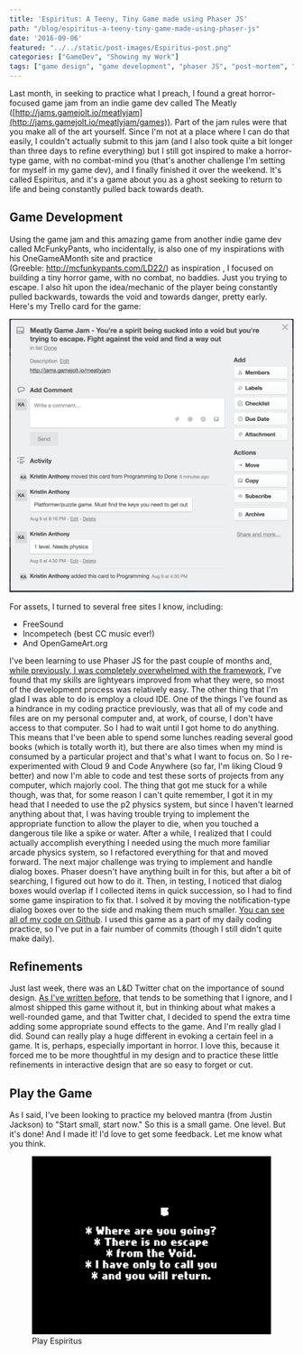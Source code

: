 ```yaml
---
title: 'Espiritus: A Teeny, Tiny Game made using Phaser JS'
path: "/blog/espiritus-a-teeny-tiny-game-made-using-phaser-js"
date: '2016-09-06'
featured: "../../static/post-images/Espiritus-post.png"
categories: ["GameDev", "Showing my Work"]
tags: ["game design", "game development", "phaser JS", "post-mortem", "sound design", "start small"]
---
```


Last month, in seeking to practice what I preach, I found a great horror-focused game jam from an indie game dev called The Meatly ([http://jams.gamejolt.io/meatlyjam](http://jams.gamejolt.io/meatlyjam/games)). Part of the jam rules were that you make all of the art yourself. Since I'm not at a place where I can do that easily, I couldn't actually submit to this jam (and I also took quite a bit longer than three days to refine everything) but I still got inspired to make a horror-type game, with no combat-mind you (that's another challenge I'm setting for myself in my game dev), and I finally finished it over the weekend. It's called Espiritus, and it's a game about you as a ghost seeking to return to life and being constantly pulled back towards death.

## Game Development

Using the game jam and this amazing game from another indie game dev called McFunkyPants, who incidentally, is also one of my inspirations with his OneGameAMonth site and practice (Greeble: http://mcfunkypants.com/LD22/) as inspiration , I focused on building a tiny horror game, with no combat, no baddies. Just you trying to escape. I also hit upon the idea/mechanic of the player being constantly pulled backwards, towards the void and towards danger, pretty early. Here's my Trello card for the game:

![Trello Board card](../../static/post-images/Screen-Shot-2016-09-05-at-5.49.58-PM.png)

For assets, I turned to several free sites I know, including:

*   FreeSound
*   Incompetech (best CC music ever!)
*   And OpenGameArt.org

I've been learning to use Phaser JS for the past couple of months and, [while previously, I was completely overwhelmed with the framework](/blog/playing-games/), I've found that my skills are lightyears improved from what they were, so most of the development process was relatively easy. The other thing that I'm glad I was able to do is employ a cloud IDE. One of the things I've found as a hindrance in my coding practice previously, was that all of my code and files are on my personal computer and, at work, of course, I don't have access to that computer. So I had to wait until I got home to do anything. This means that I've been able to spend some lunches reading several good books (which is totally worth it), but there are also times when my mind is consumed by a particular project and that's what I want to focus on. So I re-experimented with Cloud 9 and Code Anywhere (so far, I'm liking Cloud 9 better) and now I'm able to code and test these sorts of projects from any computer, which majorly cool. The thing that got me stuck for a while though, was that, for some reason I can't quite remember, I got it in my head that I needed to use the p2 physics system, but since I haven't learned anything about that, I was having trouble trying to implement the appropriate function to allow the player to die, when you touched a dangerous tile like a spike or water. After a while, I realized that I could actually accomplish everything I needed using the much more familiar arcade physics system, so I refactored everything for that and moved forward. The next major challenge was trying to implement and handle dialog boxes. Phaser doesn't have anything built in for this, but after a bit of searching, I figured out how to do it. Then, in testing, I noticed that dialog boxes would overlap if I collected items in quick succession, so I had to find some game inspiration to fix that. I solved it by moving the notification-type dialog boxes over to the side and making them much smaller. [You can see all of my code on Github](https://github.com/anthkris/espiritus-game). I used this game as a part of my daily coding practice, so I've put in a fair number of commits (though I still didn't quite make daily).

## Refinements

Just last week, there was an L&D Twitter chat on the importance of sound design. [As I've written before](/blog/augustseptember-gds-challenge-mell-hammer-detective-agency/), that tends to be something that I ignore, and I almost shipped this game without it, but in thinking about what makes a well-rounded game, and that Twitter chat, I decided to spend the extra time adding some appropriate sound effects to the game. And I'm really glad I did. Sound can really play a huge different in evoking a certain feel in a game. It is, perhaps, especially important in horror. I love this, because it forced me to be more thoughtful in my design and to practice these little refinements in interactive design that are so easy to forget or cut.

## Play the Game

As I said, I've been looking to practice my beloved mantra (from Justin Jackson) to "Start small, start now." So this is a small game. One level. But it's done! And I made it! I'd love to get some feedback. Let me know what you think.

<figure>
  <a href="https://anthkris.itch.io/espiritus" target="blank">
    <img src="../../static/post-images/Screen-Shot-2016-09-05-at-6.12.06-PM.png" alt="game screenshot" />
  </a>
  <figcaption>Play Espiritus</figcaption>
</figure>
